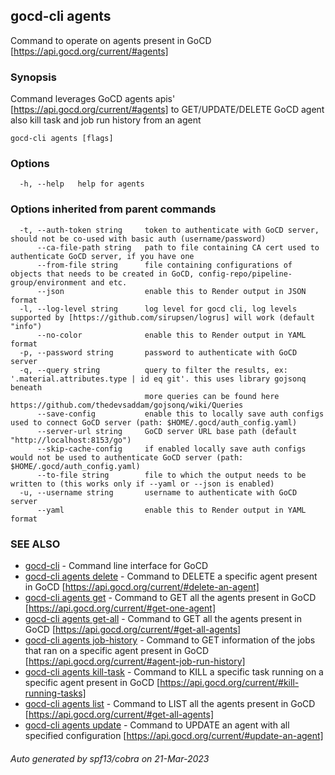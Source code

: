 ## gocd-cli agents

Command to operate on agents present in GoCD [https://api.gocd.org/current/#agents]

### Synopsis

Command leverages GoCD agents apis' [https://api.gocd.org/current/#agents] to 
GET/UPDATE/DELETE GoCD agent also kill task and job run history from an agent

```
gocd-cli agents [flags]
```

### Options

```
  -h, --help   help for agents
```

### Options inherited from parent commands

```
  -t, --auth-token string     token to authenticate with GoCD server, should not be co-used with basic auth (username/password)
      --ca-file-path string   path to file containing CA cert used to authenticate GoCD server, if you have one
      --from-file string      file containing configurations of objects that needs to be created in GoCD, config-repo/pipeline-group/environment and etc.
      --json                  enable this to Render output in JSON format
  -l, --log-level string      log level for gocd cli, log levels supported by [https://github.com/sirupsen/logrus] will work (default "info")
      --no-color              enable this to Render output in YAML format
  -p, --password string       password to authenticate with GoCD server
  -q, --query string          query to filter the results, ex: '.material.attributes.type | id eq git'. this uses library gojsonq beneath
                              more queries can be found here https://github.com/thedevsaddam/gojsonq/wiki/Queries
      --save-config           enable this to locally save auth configs used to connect GoCD server (path: $HOME/.gocd/auth_config.yaml)
      --server-url string     GoCD server URL base path (default "http://localhost:8153/go")
      --skip-cache-config     if enabled locally save auth configs would not be used to authenticate GoCD server (path: $HOME/.gocd/auth_config.yaml)
      --to-file string        file to which the output needs to be written to (this works only if --yaml or --json is enabled)
  -u, --username string       username to authenticate with GoCD server
      --yaml                  enable this to Render output in YAML format
```

### SEE ALSO

* [gocd-cli](gocd-cli.md)	 - Command line interface for GoCD
* [gocd-cli agents delete](gocd-cli_agents_delete.md)	 - Command to DELETE a specific agent present in GoCD [https://api.gocd.org/current/#delete-an-agent]
* [gocd-cli agents get](gocd-cli_agents_get.md)	 - Command to GET all the agents present in GoCD [https://api.gocd.org/current/#get-one-agent]
* [gocd-cli agents get-all](gocd-cli_agents_get-all.md)	 - Command to GET all the agents present in GoCD [https://api.gocd.org/current/#get-all-agents]
* [gocd-cli agents job-history](gocd-cli_agents_job-history.md)	 - Command to GET information of the jobs that ran on a specific agent present in GoCD [https://api.gocd.org/current/#agent-job-run-history]
* [gocd-cli agents kill-task](gocd-cli_agents_kill-task.md)	 - Command to KILL a specific task running on a specific agent present in GoCD [https://api.gocd.org/current/#kill-running-tasks]
* [gocd-cli agents list](gocd-cli_agents_list.md)	 - Command to LIST all the agents present in GoCD [https://api.gocd.org/current/#get-all-agents]
* [gocd-cli agents update](gocd-cli_agents_update.md)	 - Command to UPDATE an agent with all specified configuration [https://api.gocd.org/current/#update-an-agent]

###### Auto generated by spf13/cobra on 21-Mar-2023
